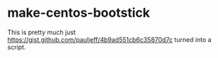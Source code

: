 # make-centos-bootstick

This is pretty much just https://gist.github.com/pauljeff/4b9ad551cb6c35870d7c
turned into a script.
